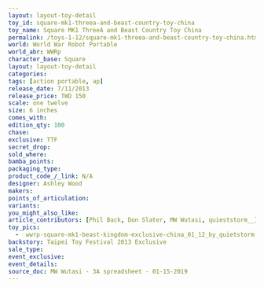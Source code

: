 ```yaml
---
layout: layout-toy-detail 
toy_id: square-mk1-threea-and-beast-country-toy-china
toy_name: Square MK1 ThreeA and Beast Country Toy China
permalink: /toys-1-12/square-mk1-threea-and-beast-country-toy-china.html
world: World War Robot Portable
world_abr: WWRp
character_base: Square
layout: layout-toy-detail
categories: 
tags: [action portable, ap] 
release_date: 7/11/2013
release_price: TWD 150
scale: one twelve
size: 6 inches
comes_with: 
edition_qty: 100
chase: 
exclusive: TTF
secret_drop: 
sold_where: 
bamba_points: 
packaging_type: 
product_code_/_link: N/A
designer: Ashley Wood
makers: 
points_of_articulation: 
variants: 
you_might_also_like: 
article_contributors: [Phil Back, Don Slater, MW Wutasi, quieststorm__]
toy_pics: 
  -  wwrp-square-mk1-beast-kingdom-exclusive-china_01_12_by_quietstorm-dot__.jpg
backstory: Taipei Toy Festival 2013 Exclusive
sale_type: 
event_exclusive: 
event_details: 
source_doc: MW Wutasi - 3A spreadsheet - 01-15-2019
---
```

